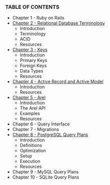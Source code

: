 ### TABLE OF CONTENTS

* Chapter 1 - Ruby on Rails
* [Chapter 2 - Relational Database Terminology](030-chapter-02.md)
  * Introduction
  * Terminology
  * ACID
  * Resources
* [Chapter 3 - Keys](040-chapter-03.md)
  * Introduction
  * Primary Keys
  * Foreign Keys
  * Data Types
  * Resources
* [Chapter 4 - Active Record and Active Model](050-chapter-04.md)
  * Introduction
  * Resources
* [Chapter 5 - Arel](060-chapter-05.md)
  * Introduction
  * The Arel API
  * Examples
  * Resources
* Chapter 6 - Query Interface
* Chapter 7 - Migrations
* [Chapter 8 - PostgreSQL Query Plans](080-chapter-08.md)
  * Introduction
  * Definitions
  * Optimization
  * Setup
  * Execution
  * Resources
* Chapter 9 - MySQL Query Plans
* Chapter 10 - SQLite Query Plans
